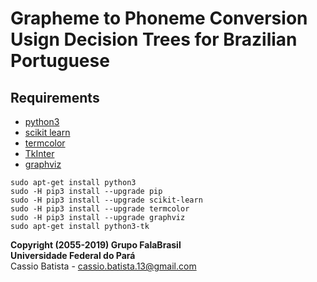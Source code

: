# Grapheme to Phoneme Conversion Usign Decision Trees for Brazilian Portuguese

## Requirements
- [python3](https://www.python.org/)   
- [scikit learn](https://scikit-learn.org/)     
- [termcolor](https://pypi.org/project/termcolor/)    
- [TkInter](https://wiki.python.org/moin/TkInter)    
- [graphviz](https://pypi.org/project/graphviz/)     


``` 
sudo apt-get install python3
sudo -H pip3 install --upgrade pip
sudo -H pip3 install --upgrade scikit-learn
sudo -H pip3 install --upgrade termcolor
sudo -H pip3 install --upgrade graphviz
sudo apt-get install python3-tk
```

__Copyright (2055-2019) Grupo FalaBrasil__     
__Universidade Federal do Pará__     
Cassio Batista - cassio.batista.13@gmail.com
